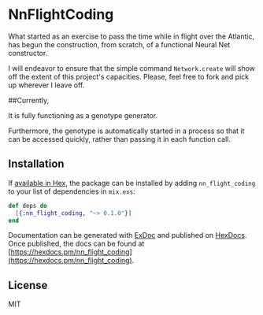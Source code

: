 # NnFlightCoding

What started as an exercise to pass the time while in flight over the Atlantic, has begun the construction,
from scratch, of a functional Neural Net constructor.

I will endeavor to ensure that the simple command ``` Network.create ``` will show off the extent of this 
project's capacities. Please, feel free to fork and pick up wherever I leave off.

##Currently, 

It is fully functioning as a genotype generator. 

Furthermore, the genotype is automatically started in a process so that it can be accessed quickly, 
rather than passing it in each function call.
## Installation

If [available in Hex](https://hex.pm/docs/publish), the package can be installed
by adding `nn_flight_coding` to your list of dependencies in `mix.exs`:

```elixir
def deps do
  [{:nn_flight_coding, "~> 0.1.0"}]
end
```

Documentation can be generated with [ExDoc](https://github.com/elixir-lang/ex_doc)
and published on [HexDocs](https://hexdocs.pm). Once published, the docs can
be found at [https://hexdocs.pm/nn_flight_coding](https://hexdocs.pm/nn_flight_coding).

## License

MIT

